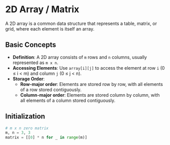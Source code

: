 # 2D Array / Matrix
A 2D array is a common data structure that represents a table, matrix, or grid, where each element is itself an array.

## Basic Concepts

- **Definition**: A 2D array consists of `m` rows and `n` columns, usually represented as `m x n`.
- **Accessing Elements**: Use `array[i][j]` to access the element at row `i` (0 ≤ i < m) and column `j` (0 ≤ j < n).
- **Storage Order**:
  - **Row-major order**: Elements are stored row by row, with all elements of a row stored contiguously.
  - **Column-major order**: Elements are stored column by column, with all elements of a column stored contiguously.

## Initialization
```python
# m x n zero matrix
m, n = 3, 3
matrix = [[0] * n for _ in range(m)]
```

